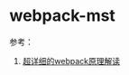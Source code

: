 # webpack-mst

参考：
1. [超详细的webpack原理解读](https://blog.csdn.net/weixin_34138377/article/details/88669281)